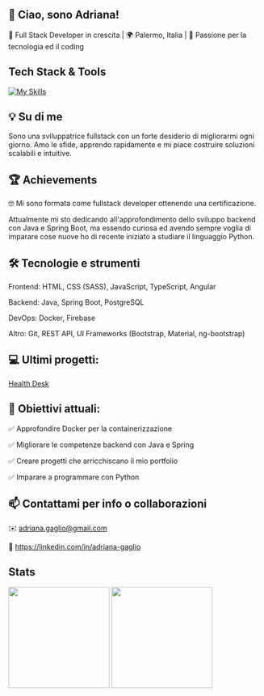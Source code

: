 ## 👋 Ciao, sono Adriana!

🚀 Full Stack Developer in crescita | 🌍 Palermo, Italia | 🎯 Passione per la tecnologia ed il coding



## Tech Stack & Tools
[![My Skills](https://skillicons.dev/icons?i=html,css,js,ts,angular,java,spring,postgres,docker,firebase)](https://skillicons.dev)

## 💡 Su di me

Sono una sviluppatrice fullstack con un forte desiderio di migliorarmi ogni giorno. 
Amo le sfide, apprendo rapidamente e mi piace costruire soluzioni scalabili e intuitive. 

## 🏆 Achievements

🤓 Mi sono formata come fullstack developer ottenendo una certificazione. 

Attualmente mi sto dedicando all'approfondimento dello sviluppo backend con Java e Spring Boot, ma essendo curiosa ed avendo sempre voglia di imparare cose nuove ho di recente iniziato a studiare il linguaggio Python.


## 🛠️ Tecnologie e strumenti

Frontend: HTML, CSS (SASS), JavaScript, TypeScript, Angular

Backend: Java, Spring Boot, PostgreSQL

DevOps: Docker, Firebase

Altro: Git, REST API, UI Frameworks (Bootstrap, Material, ng-bootstrap)

##  💻 Ultimi progetti:

[Health Desk](https://healt-desk-7d46c.web.app/)

## 📌 Obiettivi attuali:

✅ Approfondire Docker per la containerizzazione

✅ Migliorare le competenze backend con Java e Spring

✅ Creare progetti che arricchiscano il mio portfolio

✅ Imparare a programmare con Python


## 📫 Contattami per info o collaborazioni

✉️ adriana.gaglio@gmail.com

🔗 https://linkedin.com/in/adriana-gaglio


## Stats
<a><img height=200 align="center" src="https://github-readme-stats.vercel.app/api/top-langs?username=adrianagaglio&layout=compact&langs_count=100&card_width=320" /></a> <a>  <img height=200 align="center" src="https://github-readme-stats.vercel.app/api/wakatime?username=adrianagaglio&layout=compact&hide=Properties,Java+Properties,Gitignore+file,Nginx+configuration+file&card_width=320"/></a>


